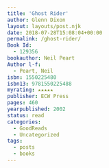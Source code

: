 ```yaml
---
title: 'Ghost Rider'
author: Glenn Dixon
layout: layouts/post.njk
date: 2018-07-28T15:08:04+00:00
permalink: /ghost-rider/
Book Id:
  - 129356
bookauthor: Neil Peart
Author l-f:
  - Peart, Neil
isbn: 1550225480
isbn13: 9781550225488
myrating: ★★★★★
publisher: ECW Press
pages: 460
yearpublished: 2002
status: read
categories:
  - GoodReads
  - Uncategorized
tags:
  - posts
  - books
---
```

